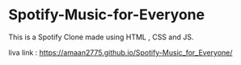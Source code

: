 # Spotify-Music-for-Everyone
This is a Spotify Clone made using HTML , CSS and JS.

liva link : https://amaan2775.github.io/Spotify-Music_for_Everyone/
